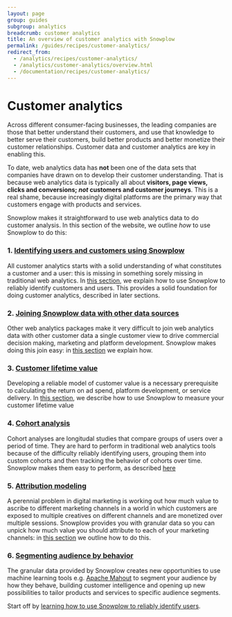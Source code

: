 ```yaml
---
layout: page
group: guides
subgroup: analytics
breadcrumb: customer analytics
title: An overview of customer analytics with Snowplow
permalink: /guides/recipes/customer-analytics/
redirect_from:
  - /analytics/recipes/customer-analytics/
  - /analytics/customer-analytics/overview.html
  - /documentation/recipes/customer-analytics/
---
```


# Customer analytics

Across different consumer-facing businesses, the leading companies are those that better understand their customers, and use that knowledge to better serve their customers, build better products and better monetize their customer relationships. Customer data and customer analytics are key in enabling this.

To date, web analytics data has **not** been one of the data sets that companies have drawn on
to develop their customer understanding. That is because web analytics data is typically all about **visitors, page views, clicks and conversions; *not* customers and customer journeys**. This is a real shame, because increasingly digital platforms are the primary way that customers engage with products and services.

Snowplow makes it straightforward to use web analytics data to do customer analysis. In this section of the website, we outline *how* to use Snowplow to do this:

### 1. [Identifying users and customers using Snowplow][user-id]

All customer analytics starts with a solid understanding of what constitutes a customer and a user: this is missing in something sorely missing in traditional web analytics. In [this section][user-id], we explain how to use Snowplow to reliably identify customers and users. This provides a solid foundation for doing customer analytics, described in later sections.

### 2. [Joining Snowplow data with other data sources][joining-customer-data]

Other web analytics packages make it very difficult to join web analytics data with other customer data a single customer view to drive commercial decision making, marketing and platform development. Snowplow makes doing this join easy: in [this section][joining-customer-data] we explain how.

### 3. [Customer lifetime value][clv]

Developing a reliable model of customer value is a necessary prerequisite to calculating the return on ad spend, platform development, or service delivery. In [this section][clv], we describe how to use Snowplow to measure your customer lifetime value

### 4. [Cohort analysis][cohort-analysis]

Cohort analyses are longitudal studies that compare groups of users over a period of time. They are hard to perform in traditional web analytics tools because of the difficulty reliably identifying users, grouping them into custom cohorts and then tracking the behavior of cohorts over time. Snowplow makes them easy to perform, as described [here][cohort-analysis]

### 5. [Attribution modeling][attribution]

A perennial problem in digital marketing is working out how much value to ascribe to different marketing channels in a world in which customers are exposed to multiple creatives on different channels and are monetized over multiple sessions. Snowplow provides you with granular data so you can unpick how much value you should attribute to each of your marketing channels: in [this section][attribution] we outline how to do this.

### 6. [Segmenting audience by behavior][behavioral-segmentation]

The granular data provided by Snowplow creates new opportunities to use machine learning tools e.g. [Apache Mahout][mahout] to segment your audience by how they behave, building customer intelligence and opening up new possibilities to tailor products and services to specific audience segments.

Start off by [learning how to use Snowplow to reliably identify users][user-id].

[user-id]: http://discourse.snowplowanalytics.com/t/identifying-users-identity-stitching/31
[joining-customer-data]: /analytics/customer-analytics/joining-customer-data.html
[clv]: /analytics/customer-analytics/customer-lifetime-value.html
[cohort-analysis]: /analytics/customer-analytics/cohort-analysis.html
[attribution]: /analytics/customer-analytics/attribution.html
[behavioral-segmentation]: /analytics/customer-analytics/behavioral-segmentation.html
[mahout]: http://mahout.apache.org/
